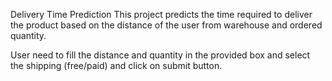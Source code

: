 Delivery Time Prediction
This project predicts the time required to deliver the product based on the distance of the user from warehouse and ordered quantity.

User need to fill the distance and quantity in the provided box and select the shipping (free/paid) and click on submit button.